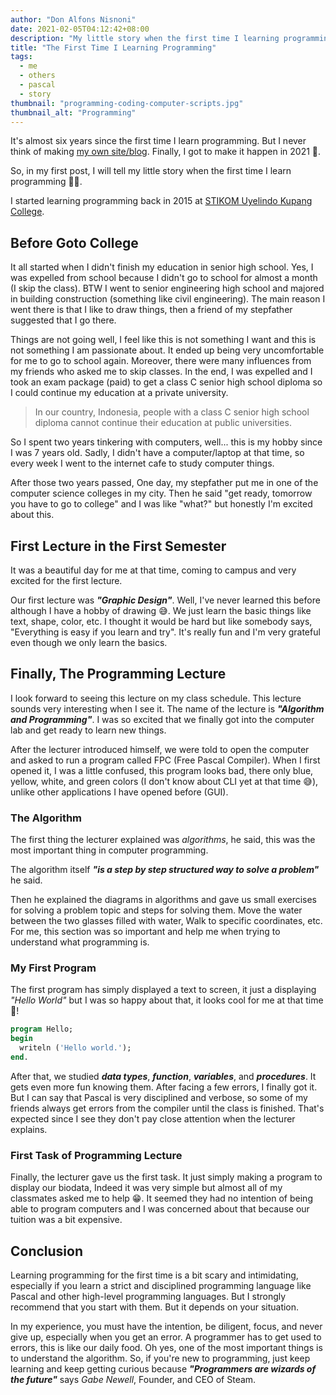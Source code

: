 ```yaml
---
author: "Don Alfons Nisnoni"
date: 2021-02-05T04:12:42+08:00
description: "My little story when the first time I learning programming"
title: "The First Time I Learning Programming"
tags:
  - me
  - others
  - pascal
  - story
thumbnail: "programming-coding-computer-scripts.jpg"
thumbnail_alt: "Programming"
---
```


It's almost six years since the first time I learn programming. But I never think of making [my own site/blog](https://donnisnoni.github.io). Finally, I got to make it happen in 2021 🥳.

So, in my first post, I will tell my little story when the first time I learn programming 👨‍💻.

I started learning programming back in 2015 at <a href="https://uyelindo.ac.id/" rel="noreferrer nofollow">STIKOM Uyelindo Kupang College</a>.

## Before Goto College

It all started when I didn't finish my education in senior high school. Yes, I was expelled from school because I didn't go to school for almost a month (I skip the class). BTW I went to senior engineering high school and majored in building construction (something like civil engineering). The main reason I went there is that I like to draw things, then a friend of my stepfather suggested that I go there.

Things are not going well, I feel like this is not something
I want and this is not something I am passionate about. It ended up being very uncomfortable for me to go to school again. Moreover, there were many influences from my friends who asked me to skip classes. In the end, I was expelled and I took an exam package (paid) to get a class C senior high school diploma so I could continue my education at a private university.

> In our country, Indonesia, people with a class C senior high school diploma cannot continue their education at public universities.

So I spent two years tinkering with computers, well... this is my hobby since I was 7 years old. Sadly, I didn't have a computer/laptop at that time, so every week I went to the internet cafe to study computer things.

After those two years passed, One day, my stepfather put me in one of the computer science colleges in my city. Then he said "get ready, tomorrow you have to go to college" and I was like "what?" but honestly I'm excited about this.

## First Lecture in the First Semester

It was a beautiful day for me at that time, coming to campus and very excited for the first lecture.

Our first lecture was **_"Graphic Design"_**. Well, I've never learned this before although I have a hobby of drawing 😅. We just learn the basic things like text, shape, color, etc. I thought it would be hard but like somebody says, "Everything is easy if you learn and try". It's really fun and I'm very grateful even though we only learn the basics.

## Finally, The Programming Lecture

I look forward to seeing this lecture on my class schedule.
This lecture sounds very interesting when I see it. The name of the lecture is **_"Algorithm and Programming"_**. I was so excited that we finally got into the computer lab and get ready to learn new things.

After the lecturer introduced himself, we were told to open the computer and asked to run a program called FPC (Free Pascal Compiler). When I first opened it, I was a little confused, this program looks bad, there only blue, yellow, white, and green colors (I don't know about CLI yet at that time 😅), unlike other applications I have opened before (GUI).

### The Algorithm

The first thing the lecturer explained was _algorithms_, he said, this was the most important thing in computer programming.

The algorithm itself **_"is a step by step structured way to solve a problem"_** he said.

Then he explained the diagrams in algorithms and gave us small exercises for solving a problem topic and steps for solving them. Move the water between the two glasses filled with water, Walk to specific coordinates, etc. For me, this section was so important and help me when trying to understand what programming is.

### My First Program

The first program has simply displayed a text to screen, it just a displaying _"Hello World"_ but I was so happy about that, it looks cool for me at that time 🤩!

```pascal
program Hello;
begin
  writeln ('Hello world.');
end.
```

After that, we studied **_data types_**, **_function_**, **_variables_**, and **_procedures_**. It gets even more fun knowing them. After facing a few errors, I finally got it. But I can say that Pascal is very disciplined and verbose, so some of my friends always get errors from the compiler until the class is finished. That's expected since I see they don't pay close attention when the lecturer explains.

### First Task of Programming Lecture

Finally, the lecturer gave us the first task. It just simply making a program to display our biodata, Indeed it was very simple but almost all of my classmates asked me to help 😁. It seemed they had no intention of being able to program computers and I was concerned about that because our tuition was a bit expensive.

## Conclusion

Learning programming for the first time is a bit scary and intimidating,
especially if you learn a strict and disciplined programming language like Pascal and other high-level programming languages. But I strongly recommend that you start with them. But it depends on your situation.

In my experience, you must have the intention, be diligent, focus, and never give up, especially when you get an error. A programmer has to get used to errors, this is like our daily food. Oh yes, one of the most important things is to understand the algorithm. So, if you're new to programming, just keep learning and keep getting curious because **_"Programmers are wizards of the future"_** says _Gabe Newell_, Founder, and CEO of Steam.

<!-- This is my first post ever, There is so much wrong grammar's there 😅. I hope you guys found it useful and please give me feedback 🙏. Thank you guys for reading this 🙌! -->

